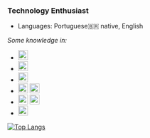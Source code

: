 ### Technology Enthusiast

- Languages: Portuguese:brazil: native, English             

*Some knowledge in:*

 - <img src="https://cdn.jsdelivr.net/gh/devicons/devicon/icons/c/c-original.svg" width="22" height="22"/>
 - <img src="https://cdn.jsdelivr.net/gh/devicons/devicon/icons/java/java-original.svg" width="22" height="22"/>
 - <img src="https://cdn.jsdelivr.net/gh/devicons/devicon/icons/python/python-original.svg" width="22" height="22"/>
 - <img src="https://cdn.jsdelivr.net/gh/devicons/devicon/icons/postgresql/postgresql-original.svg" width="22" height="22"/> <img src="https://cdn.jsdelivr.net/gh/devicons/devicon/icons/mysql/mysql-original-wordmark.svg" width="22" height="22"/>
 - <img src="https://cdn.jsdelivr.net/gh/devicons/devicon/icons/git/git-original.svg" width="22" height="22"/> <img src="https://cdn.jsdelivr.net/gh/devicons/devicon/icons/github/github-original.svg" width="22" height="22"/>
 - <img src="https://cdn.jsdelivr.net/gh/devicons/devicon/icons/godot/godot-original-wordmark.svg" width="22" height="22"/>
 
 [![Top Langs](https://github-readme-stats.vercel.app/api/top-langs/?username=Lemersom&layout=compact&theme=dark)](https://github.com/anuraghazra/github-readme-stats)
 
